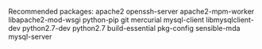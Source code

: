 Recommended packages:
apache2 openssh-server apache2-mpm-worker libapache2-mod-wsgi python-pip git mercurial mysql-client libmysqlclient-dev python2.7-dev python2.7 build-essential pkg-config sensible-mda mysql-server
